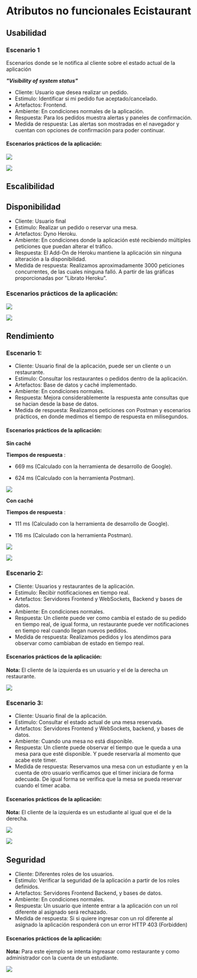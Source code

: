 # Atributos no funcionales Ecistaurant

## Usabilidad

### Escenario 1

  Escenarios donde se le notifica al cliente sobre el estado actual de la aplicación

  ***"Visibility of system status"***
  
 * Cliente: Usuario que desea realizar un pedido.
 * Estimulo: Identificar si mi pedido fue aceptado/cancelado.
 * Artefactos: Frontend.
 * Ambiente: En condiciones normales de la aplicación.
 * Respuesta: Para los pedidos muestra alertas y paneles de confirmación.
 * Medida de respuesta:  Las alertas son mostradas en el navegador y cuentan con opciones de confirmación para poder continuar.
             
  #### Escenarios prácticos de la aplicación:

 ![](img/AvisosRegistroExitosoydeseaMesa.gif)
 
 ![](img/CancelarPedido.gif)
 
 
  ## Escalibilidad
  
  
  ## Disponibilidad
   
 * Cliente: Usuario final
 * Estimulo: Realizar un pedido o reservar una mesa.
 * Artefactos: Dyno Heroku.
 * Ambiente: En condiciones donde la aplicación esté recibiendo múltiples peticiones que puedan alterar el tráfico.
 * Respuesta: El Add-On de Heroku mantiene la aplicación sin ninguna alteración a la disponibilidad.
 * Medida de respuesta: Realizamos aproximadamente 3000 peticiones concurrentes, de las cuales ninguna falló.
                        A partir de las gráficas proporcionadas por "Librato Heroku".
                        
  ### Escenarios prácticos de la aplicación:
  
![](img/availability_and_scalability2.jpg)
    
    
![](img/Disponibilidad.gif)
                         
  ## Rendimiento
  
  ### Escenario 1: 
  
 * Cliente: Usuario final de la aplicación, puede ser un cliente o un restaurante.
 * Estimulo: Consultar los restaurantes o pedidos dentro de la aplicación.
 * Artefactos: Base de datos y caché implementado.
 * Ambiente: En condiciones normales.
 * Respuesta: Mejora considerablemente la respuesta ante consultas que se hacian desde la base de datos.
 * Medida de respuesta: Realizamos peticiones con Postman y escenarios prácticos, en donde medimos el tiempo de respuesta
 en milisegundos.
 
 #### Escenarios prácticos de la aplicación:
  
  **Sin caché**
  
 **Tiempos de respuesta** : 
 
 * 669 ms (Calculado con la herramienta de desarrollo de Google).
        
 * 624 ms (Calculado con la herramienta Postman).
 
 
  ![](img/cache1.jpg)
  
  
  **Con caché**
  
  **Tiempos de respuesta** : 
  
 * 111 ms (Calculado con la herramienta de desarrollo de Google).
  
 * 116 ms (Calculado con la herramienta Postman).
  
  ![](img/cache1.jpg)
  
  ![](img/cache3.jpg)
  
  
   ### Escenario 2:
   
 * Cliente: Usuarios y restaurantes de la aplicación.
 * Estimulo: Recibir notificaciones en tiempo real.
 * Artefactos: Servidores Frontend y WebSockets, Backend y bases de datos.
 * Ambiente: En condiciones normales.
 * Respuesta: Un cliente puede ver como cambia el estado de su pedido en tiempo real, de igual forma,
              un restaurante puede ver notificaciones en tiempo real cuando llegan nuevos pedidos.
 * Medida de respuesta: Realizamos pedidos y los atendimos para observar como cambiaban de estado en tiempo real.
 
 
  #### Escenarios prácticos de la aplicación:
  
  **Nota:** El cliente de la izquierda es un usuario y el de la derecha un restaurante.
  
 ![](img/RealTimeNotificacionYPedido.gif)
 

  ### Escenario 3:
   
 * Cliente: Usuario final de la aplicación.
 * Estimulo: Consultar el estado actual de una mesa reservada.
 * Artefactos: Servidores Frontend y WebSockets, backend,  y bases de datos.
 * Ambiente: Cuando una mesa no está disponible. 
 * Respuesta: Un cliente puede observar el tiempo que le queda a una mesa para que esté disponible. Y puede reservarla al momento que acabe este timer.
 * Medida de respuesta: Reservamos una mesa con un estudiante y en la cuenta de otro usuario verificamos que el timer iniciara de forma adecuada.
                        De igual forma se verifica que la mesa se pueda reservar cuando el timer acaba.
                        
  #### Escenarios prácticos de la aplicación:
  
  **Nota:** El cliente de la izquierda es un estudiante al igual que el de la derecha.
  
  
 ![](img/MesasRealTime1.gif)
 
 ![](img/MesasRealTime2.gif)
  
  
 ## Seguridad
   
 * Cliente: Diferentes roles de los usuarios.
 * Estimulo: Verificar la seguridad de la aplicación a partir de los roles definidos.
 * Artefactos: Servidores Frontend Backend,  y bases de datos.
 * Ambiente: En condiciones normales.
 * Respuesta: Un usuario que intente entrar a la aplicación con un rol diferente al asignado será rechazado.
 * Medida de respuesta: Si si quiere ingresar con un rol diferente al asignado la aplicación responderá con un error HTTP 403 (Forbidden)
                        
  #### Escenarios prácticos de la aplicación:
  
  **Nota:** Para este ejemplo se intenta ingreasar como restaurante y como administrador con la cuenta de un estudiante.

 ![](img/seguridad.gif)
 

 
 
